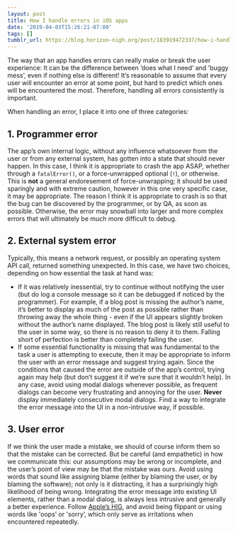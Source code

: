 ```yaml
---
layout: post
title: How I handle errors in iOS apps
date: '2019-04-03T15:26:21-07:00'
tags: []
tumblr_url: https://blog.horizon-nigh.org/post/183919472337/how-i-handle-errors-in-ios-apps
---
```

The way that an app handles errors can really make or break the user experience: It can be the difference between ‘does what I need’ and 'buggy mess’, even if nothing else is different! It’s reasonable to assume that every user will encounter an error at some point, but hard to predict which ones will be encountered the most. Therefore, handling all errors consistently is important.

When handling an error, I place it into one of three categories:

## 1. Programmer error

The app’s own internal logic, without any influence whatsoever from the user or from any external system, has gotten into a state that should never happen. In this case, I think it is appropriate to crash the app ASAP, whether through a `fatalError()`, or a force-unwrapped optional (`!`), or otherwise. This is **not** a general endoresement of force-unwrapping; it should be used sparingly and with extreme caution, however in this one very specific case, it may be appropriate. The reason I think it is appropriate to crash is so that the bug can be discovered by the programmer, or by QA, as soon as possible. Otherwise, the error may snowball into larger and more complex errors that will ultimately be much more difficult to debug.

## 2. External system error

Typically, this means a network request, or possibly an operating system API call, returned something unexpected. In this case, we have two choices, depending on how essential the task at hand was:

- If it was relatively inessential, try to continue without notifying the user (but do log a console message so it can be debugged if noticed by the programmer). For example, if a blog post is missing the author’s name, it’s better to display as much of the post as possible rather than throwing away the whole thing - even if the UI appears slightly broken without the author’s name displayed. The blog post is likely still useful to the user in some way, so there is no reason to deny it to them. Falling short of perfection is better than completely failing the user.
- If some essential functionality is missing that was fundamental to the task a user is attempting to execute, then it may be appropriate to inform the user with an error message and suggest trying again. Since the conditions that caused the error are outside of the app’s control, trying again may help (but don’t suggest it if we’re sure that it wouldn’t help). In any case, avoid using modal dialogs whenever possible, as frequent dialogs can become very frustrating and annoying for the user. **Never** display immediately consecutive modal dialogs. Find a way to integrate the error message into the UI in a non-intrusive way, if possible.

## 3. User error

If we think the user made a mistake, we should of course inform them so that the mistake can be corrected. But be careful (and empathetic) in how we communicate this: our assumptions may be wrong or incomplete, and the user’s point of view may be that the mistake was ours. Avoid using words that sound like assigning blame (either by blaming the user, or by blaming the software); not only is it distracting, it has a surprisingly high likelihood of being wrong. Integrating the error message into existing UI elements, rather than a modal dialog, is always less intrusive and generally a better experience. Follow [Apple’s HIG](https://developer.apple.com/design/human-interface-guidelines/ios/views/alerts/), and avoid being flippant or using words like 'oops’ or 'sorry’, which only serve as irritations when encountered repeatedly.

